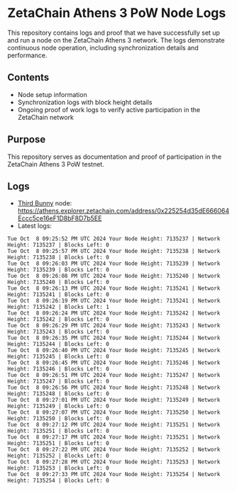 # ZetaChain Athens 3 PoW Node Logs
This repository contains logs and proof that we have successfully set up and run a node on the ZetaChain Athens 3 network. The logs demonstrate continuous node operation, including synchronization details and performance.

## Contents
- Node setup information
- Synchronization logs with block height details
- Ongoing proof of work logs to verify active participation in the ZetaChain network

## Purpose
This repository serves as documentation and proof of participation in the ZetaChain Athens 3 PoW testnet.

## Logs

- [Third Bunny](https://thirdbunny.xyz/) node: https://athens.explorer.zetachain.com/address/0x225254d35dE666064Eccc5ce16eF1D8bF8D7b5EE
- Latest logs:
```
Tue Oct  8 09:25:52 PM UTC 2024 Your Node Height: 7135237 | Network Height: 7135237 | Blocks Left: 0
Tue Oct  8 09:25:57 PM UTC 2024 Your Node Height: 7135238 | Network Height: 7135238 | Blocks Left: 0
Tue Oct  8 09:26:03 PM UTC 2024 Your Node Height: 7135239 | Network Height: 7135239 | Blocks Left: 0
Tue Oct  8 09:26:08 PM UTC 2024 Your Node Height: 7135240 | Network Height: 7135240 | Blocks Left: 0
Tue Oct  8 09:26:13 PM UTC 2024 Your Node Height: 7135241 | Network Height: 7135241 | Blocks Left: 0
Tue Oct  8 09:26:19 PM UTC 2024 Your Node Height: 7135241 | Network Height: 7135242 | Blocks Left: 1
Tue Oct  8 09:26:24 PM UTC 2024 Your Node Height: 7135242 | Network Height: 7135242 | Blocks Left: 0
Tue Oct  8 09:26:29 PM UTC 2024 Your Node Height: 7135243 | Network Height: 7135243 | Blocks Left: 0
Tue Oct  8 09:26:35 PM UTC 2024 Your Node Height: 7135244 | Network Height: 7135244 | Blocks Left: 0
Tue Oct  8 09:26:40 PM UTC 2024 Your Node Height: 7135245 | Network Height: 7135245 | Blocks Left: 0
Tue Oct  8 09:26:45 PM UTC 2024 Your Node Height: 7135246 | Network Height: 7135246 | Blocks Left: 0
Tue Oct  8 09:26:51 PM UTC 2024 Your Node Height: 7135247 | Network Height: 7135247 | Blocks Left: 0
Tue Oct  8 09:26:56 PM UTC 2024 Your Node Height: 7135248 | Network Height: 7135248 | Blocks Left: 0
Tue Oct  8 09:27:01 PM UTC 2024 Your Node Height: 7135249 | Network Height: 7135249 | Blocks Left: 0
Tue Oct  8 09:27:07 PM UTC 2024 Your Node Height: 7135250 | Network Height: 7135250 | Blocks Left: 0
Tue Oct  8 09:27:12 PM UTC 2024 Your Node Height: 7135251 | Network Height: 7135251 | Blocks Left: 0
Tue Oct  8 09:27:17 PM UTC 2024 Your Node Height: 7135251 | Network Height: 7135251 | Blocks Left: 0
Tue Oct  8 09:27:22 PM UTC 2024 Your Node Height: 7135252 | Network Height: 7135252 | Blocks Left: 0
Tue Oct  8 09:27:28 PM UTC 2024 Your Node Height: 7135253 | Network Height: 7135253 | Blocks Left: 0
Tue Oct  8 09:27:33 PM UTC 2024 Your Node Height: 7135254 | Network Height: 7135254 | Blocks Left: 0
```
